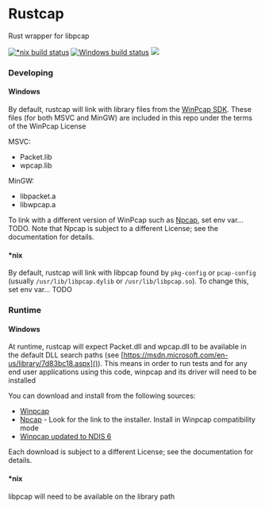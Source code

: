 # Rustcap
Rust wrapper for libpcap

[![*nix build status](https://travis-ci.org/jmmk/rustcap.svg?branch=master)](https://travis-ci.org/jmmk/rustcap)
[![Windows build status](https://ci.appveyor.com/api/projects/status/6rf0ygpcww6fegt2/branch/master?svg=true)](https://ci.appveyor.com/project/jmmk/rustcap/branch/master)
[![](http://meritbadge.herokuapp.com/rustcap)](https://crates.io/crates/rustcap)

### Developing

#### Windows
By default, rustcap will link with library files from the [WinPcap SDK](https://www.winpcap.org/devel.htm). These files (for both MSVC and MinGW) are included in this repo under the terms of the WinPcap License

MSVC:
- Packet.lib
- wpcap.lib

MinGW:
- libpacket.a
- libwpcap.a

To link with a different version of WinPcap such as [Npcap](https://nmap.org/npcap/), set env var... TODO.
Note that Npcap is subject to a different License; see the documentation for details.

#### *nix
By default, rustcap will link with libpcap found by `pkg-config` or `pcap-config` (usually `/usr/lib/libpcap.dylib` or `/usr/lib/libpcap.so`).
To change this, set env var... TODO


### Runtime

#### Windows
At runtime, rustcap will expect Packet.dll and wpcap.dll to be available in the default DLL search paths (see [https://msdn.microsoft.com/en-us/library/7d83bc18.aspx]()). 
This means in order to run tests and for any end user applications using this code, winpcap and its driver will need to be installed

You can download and install from the following sources:

- [Winpcap](https://www.winpcap.org/install/default.htm)
- [Npcap](https://nmap.org/npcap/) - Look for the link to the installer. Install in Winpcap compatibility mode
- [Winpcap updated to NDIS 6](http://www.win10pcap.org/)

Each download is subject to a different License; see the documentation for details.

#### *nix
libpcap will need to be available on the library path
